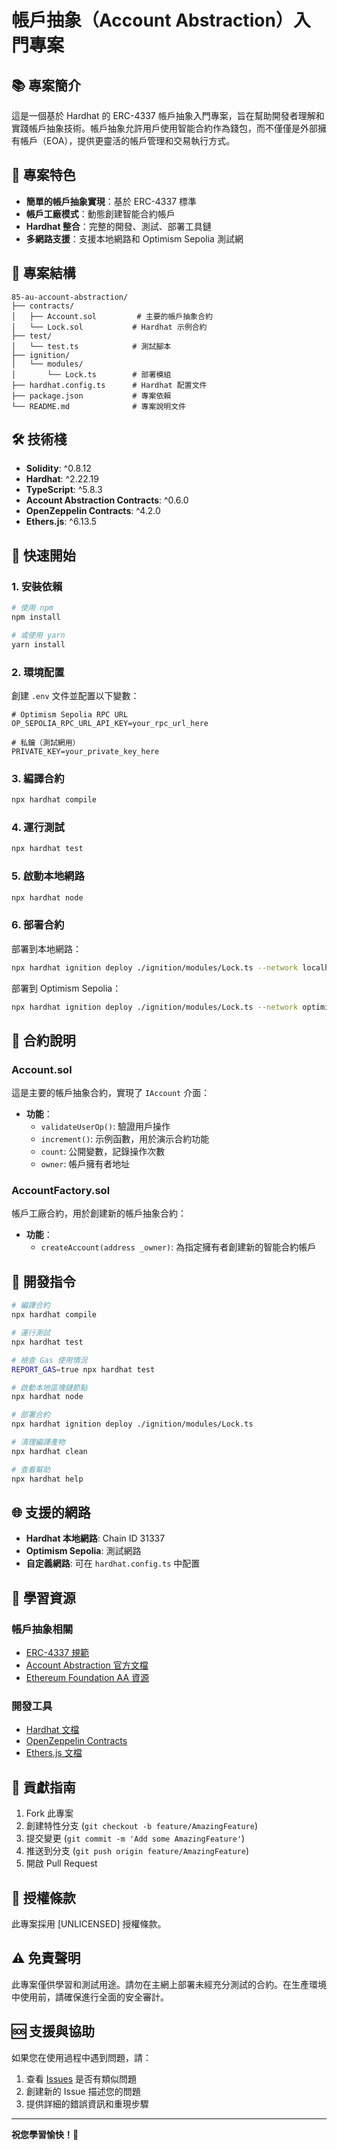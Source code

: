 # 帳戶抽象（Account Abstraction）入門專案

## 📚 專案簡介

這是一個基於 Hardhat 的 ERC-4337 帳戶抽象入門專案，旨在幫助開發者理解和實踐帳戶抽象技術。帳戶抽象允許用戶使用智能合約作為錢包，而不僅僅是外部擁有帳戶（EOA），提供更靈活的帳戶管理和交易執行方式。

## 🎯 專案特色

- **簡單的帳戶抽象實現**：基於 ERC-4337 標準
- **帳戶工廠模式**：動態創建智能合約帳戶
- **Hardhat 整合**：完整的開發、測試、部署工具鏈
- **多網路支援**：支援本地網路和 Optimism Sepolia 測試網

## 📁 專案結構

```
85-au-account-abstraction/
├── contracts/
│   ├── Account.sol         # 主要的帳戶抽象合約
│   └── Lock.sol           # Hardhat 示例合約
├── test/
│   └── test.ts            # 測試腳本
├── ignition/
│   └── modules/
│       └── Lock.ts        # 部署模組
├── hardhat.config.ts      # Hardhat 配置文件
├── package.json           # 專案依賴
└── README.md              # 專案說明文件
```

## 🛠 技術棧

- **Solidity**: ^0.8.12
- **Hardhat**: ^2.22.19
- **TypeScript**: ^5.8.3
- **Account Abstraction Contracts**: ^0.6.0
- **OpenZeppelin Contracts**: ^4.2.0
- **Ethers.js**: ^6.13.5

## 🚀 快速開始

### 1. 安裝依賴

```bash
# 使用 npm
npm install

# 或使用 yarn
yarn install
```

### 2. 環境配置

創建 `.env` 文件並配置以下變數：

```env
# Optimism Sepolia RPC URL
OP_SEPOLIA_RPC_URL_API_KEY=your_rpc_url_here

# 私鑰（測試網用）
PRIVATE_KEY=your_private_key_here
```

### 3. 編譯合約

```bash
npx hardhat compile
```

### 4. 運行測試

```bash
npx hardhat test
```

### 5. 啟動本地網路

```bash
npx hardhat node
```

### 6. 部署合約

部署到本地網路：
```bash
npx hardhat ignition deploy ./ignition/modules/Lock.ts --network localhost
```

部署到 Optimism Sepolia：
```bash
npx hardhat ignition deploy ./ignition/modules/Lock.ts --network optimismSepolia
```

## 📝 合約說明

### Account.sol

這是主要的帳戶抽象合約，實現了 `IAccount` 介面：

- **功能**：
  - `validateUserOp()`: 驗證用戶操作
  - `increment()`: 示例函數，用於演示合約功能
  - `count`: 公開變數，記錄操作次數
  - `owner`: 帳戶擁有者地址

### AccountFactory.sol

帳戶工廠合約，用於創建新的帳戶抽象合約：

- **功能**：
  - `createAccount(address _owner)`: 為指定擁有者創建新的智能合約帳戶

## 🔧 開發指令

```bash
# 編譯合約
npx hardhat compile

# 運行測試
npx hardhat test

# 檢查 Gas 使用情況
REPORT_GAS=true npx hardhat test

# 啟動本地區塊鏈節點
npx hardhat node

# 部署合約
npx hardhat ignition deploy ./ignition/modules/Lock.ts

# 清理編譯產物
npx hardhat clean

# 查看幫助
npx hardhat help
```

## 🌐 支援的網路

- **Hardhat 本地網路**: Chain ID 31337
- **Optimism Sepolia**: 測試網路
- **自定義網路**: 可在 `hardhat.config.ts` 中配置

## 📖 學習資源

### 帳戶抽象相關

- [ERC-4337 規範](https://eips.ethereum.org/EIPS/eip-4337)
- [Account Abstraction 官方文檔](https://docs.alchemy.com/docs/account-abstraction)
- [Ethereum Foundation AA 資源](https://ethereum.org/developers/docs/accounts/)

### 開發工具

- [Hardhat 文檔](https://hardhat.org/docs)
- [OpenZeppelin Contracts](https://docs.openzeppelin.com/contracts)
- [Ethers.js 文檔](https://docs.ethers.org/)

## 🤝 貢獻指南

1. Fork 此專案
2. 創建特性分支 (`git checkout -b feature/AmazingFeature`)
3. 提交變更 (`git commit -m 'Add some AmazingFeature'`)
4. 推送到分支 (`git push origin feature/AmazingFeature`)
5. 開啟 Pull Request

## 📄 授權條款

此專案採用 [UNLICENSED] 授權條款。

## ⚠️ 免責聲明

此專案僅供學習和測試用途。請勿在主網上部署未經充分測試的合約。在生產環境中使用前，請確保進行全面的安全審計。

## 🆘 支援與協助

如果您在使用過程中遇到問題，請：

1. 查看 [Issues](../../issues) 是否有類似問題
2. 創建新的 Issue 描述您的問題
3. 提供詳細的錯誤資訊和重現步驟

---

**祝您學習愉快！🎉**
